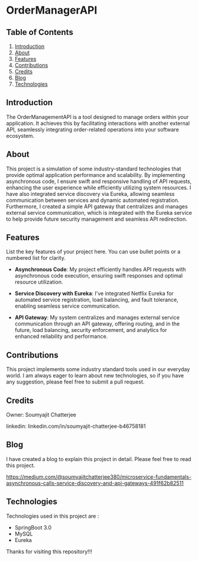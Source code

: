 # OrderManagerAPI

## Table of Contents
1. [Introduction](#introduction)
2. [About](#about)
3. [Features](#features)
4. [Contributions](#contributions)
5. [Credits](#credits)
6. [Blog](#blog)
7. [Technologies](#technologies)

## Introduction
The OrderManagementAPI is a tool designed to manage orders within your application. It achieves this by facilitating interactions with another external API, seamlessly integrating order-related operations into your software ecosystem.

## About
This project is a simulation of some industry-standard technologies that provide optimal application performance and scalability. By implementing asynchronous code, I ensure swift and responsive handling of API requests, enhancing the user experience while efficiently utilizing system resources. I have also integrated service discovery via Eureka, allowing seamless communication between services and dynamic automated registration. Furthermore, I created a simple API gateway that centralizes and manages external service communication, which is integrated with the Eureka service to help provide future security management and seamless API redirection.
## Features
List the key features of your project here. You can use bullet points or a numbered list for clarity.

- **Asynchronous Code**: My project efficiently handles API requests with asynchronous code execution, ensuring swift responses and optimal resource utilization.

- **Service Discovery with Eureka**: I've integrated Netflix Eureka for automated service registration, load balancing, and fault tolerance, enabling seamless service communication.

- **API Gateway**: My system centralizes and manages external service communication through an API gateway, offering routing,  and in the future, load balancing, security enforcement, and analytics for enhanced reliability and performance.


## Contributions
This project implements some industry standard tools used in our everyday world. I am always eager to learn about new technologies, so if you have any suggestion, please feel free to submit a pull request.

## Credits
Owner: Soumyajit Chatterjee

linkedin: linkedin.com/in/soumyajit-chatterjee-b46758181


## Blog
I have created a blog to explain this project in detail. Please feel free to read this project.

https://medium.com/@soumyajitchatterjee380/microservice-fundamentals-asynchronous-calls-service-discovery-and-api-gateways-491f62b82511


## Technologies
Technologies used in this project are :

- SpringBoot 3.0
- MySQL
- Eureka

Thanks for visiting this repository!!!
